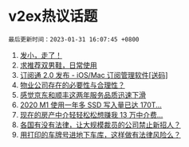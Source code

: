 # v2ex热议话题

`最后更新时间：2023-01-31 16:07:45 +0800`

1. [发小，走了！](https://www.v2ex.com/t/911802)
1. [求推荐双男鞋，日常使用](https://www.v2ex.com/t/911677)
1. [订阅通 2.0 发布 - iOS/Mac 订阅管理软件[送码]](https://www.v2ex.com/t/911840)
1. [物业公司存在的必要性与合理性？](https://www.v2ex.com/t/911891)
1. [感觉京东和顺丰这两年服务品质迅速下滑](https://www.v2ex.com/t/911831)
1. [2020 M1 使用一年多 SSD 写入量已达 170T...](https://www.v2ex.com/t/911728)
1. [现在的房产中介轻轻松松想赚我 13 万中介费...](https://www.v2ex.com/t/911742)
1. [各国有没有法律，让大规模裁员的公司禁止新招人？](https://www.v2ex.com/t/911792)
1. [用打印的车牌号进地下车库，这样做有法律风险么？](https://www.v2ex.com/t/911876)

